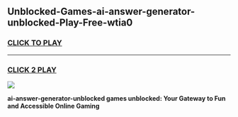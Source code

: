 
## Unblocked-Games-ai-answer-generator-unblocked-Play-Free-wtia0
<h3>
<a href="https://premium76.site?title=ai-answer-generator-unblocked&ref=23A">CLICK TO PLAY</a></h3>
<hr>

<h3>
<a href="https://premium76.site?title=ai-answer-generator-unblocked&ref=23A">CLICK 2 PLAY</a>
  
</h3>

<a href="https://premium76.site?title=ai-answer-generator-unblocked&ref=23A"><img src="https://clearcache.store/games.png"></a>


**ai-answer-generator-unblocked games unblocked: Your Gateway to Fun and Accessible Online Gaming**
